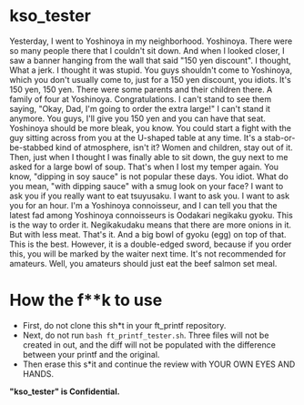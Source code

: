# kso_tester

Yesterday, I went to Yoshinoya in my neighborhood. Yoshinoya.
There were so many people there that I couldn't sit down.
And when I looked closer, I saw a banner hanging from the wall that said "150 yen discount".
I thought, What a jerk. I thought it was stupid.
You guys shouldn't come to Yoshinoya, which you don't usually come to, just for a 150 yen discount, you idiots.
It's 150 yen, 150 yen.
There were some parents and their children there. A family of four at Yoshinoya. Congratulations.
I can't stand to see them saying, "Okay, Dad, I'm going to order the extra large!" I can't stand it anymore.
You guys, I'll give you 150 yen and you can have that seat.
Yoshinoya should be more bleak, you know.
You could start a fight with the guy sitting across from you at the U-shaped table at any time.
It's a stab-or-be-stabbed kind of atmosphere, isn't it? Women and children, stay out of it.
Then, just when I thought I was finally able to sit down, the guy next to me asked for a large bowl of soup.
That's when I lost my temper again.
You know, "dipping in soy sauce" is not popular these days. You idiot.
What do you mean, "with dipping sauce" with a smug look on your face?
I want to ask you if you really want to eat tsuyusaku. I want to ask you. I want to ask you for an hour.
I'm a Yoshinoya connoisseur, and I can tell you that the latest fad among Yoshinoya connoisseurs is
Oodakari negikaku gyoku. This is the way to order it.
Negikakudaku means that there are more onions in it. But with less meat. That's it.
And a big bowl of gyoku (egg) on top of that. This is the best.
However, it is a double-edged sword, because if you order this, you will be marked by the waiter next time.
It's not recommended for amateurs.
Well, you amateurs should just eat the beef salmon set meal.

# How the f**k to use

- First, do not clone this sh*t in your ft_printf repository.
- Next, do not run `bash ft_printf_tester.sh`. Three files will not be created in out, and the diff will not be populated with the difference between your printf and the original.
- Then erase this s*it and continue the review with YOUR OWN EYES AND HANDS.

**"kso_tester" is Confidential.**
